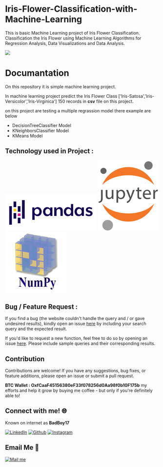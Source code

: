 # Iris-Flower-Classification-with-Machine-Learning
This is basic Machine Learning project of Iris Flower Classification.
Classification the Iris Flower using Machine Learning Algorithms for Regression Analysis, Data Visualizations and Data Analysis.

[![](https://camo.githubusercontent.com/2fb0723ef80f8d87a51218680e209c66f213edf8/68747470733a2f2f666f7274686562616467652e636f6d2f696d616765732f6261646765732f6d6164652d776974682d707974686f6e2e737667)](https://python.org)

# Documantation
On this repository it is  simple machine learning project.

In machine learning project predict the Iris Flower Class ['Iris-Satosa','Iris-Versicolor','Iris-Virginica'] 150 records in **csv** file on this project.


on this project are testing a multiple regrassion model there example are below
 - DecisionTreeClassifier Model
 - KNeighborsClassifier Model
 - KMeans Model


## Technology used in Project :
<img target="_blank" src="https://github.com/yogeshnile/technology/blob/master/pandas.png" width="300">   <img target="_blank" src="https://github.com/yogeshnile/technology/blob/master/Jupyter.png" width="200">    <img target="_blank" src="https://github.com/yogeshnile/technology/blob/master/numpy.png" width="200">   

## Bug / Feature Request :
If you find a bug (the website couldn't handle the query and / or gave undesired results), kindly open an issue [here](https://github.com/BadBoy0170/Iris-Flower-Classification-With-Machine-Learning/issues) by including your search query and the expected result.

If you'd like to request a new function, feel free to do so by opening an issue [here](https://github.com/BadBoy0170/Iris-Flower-Classification-With-Machine-Learning/issues). Please include sample queries and their corresponding results.

## Contribution

Contributions are welcome! If you have any suggestions, bug fixes, or feature additions, please open an issue or submit a pull request.

**BTC Wallet : OxfCaaF45156380eF33f078256d0Aa98f0b10F175b** my efforts and help it grow by buying me coffee - but only if you're definitely able to!

## Connect with me! 🌐
Known on internet as **BadBoy17**

[<img target="_blank" src="https://img.icons8.com/bubbles/100/000000/linkedin.png" title="LinkedIn">](www.linkedin.com/in/kunal-ranjan-166b30249)      [<img target="_blank" src="https://img.icons8.com/bubbles/100/000000/github.png" title="Github">](https://github.com/BadBoy0170)     [<img target="_blank" src="https://img.icons8.com/bubbles/100/000000/instagram-new.png" title="Instagram">](https://instagram.com/badboy__17_/) 

## Email Me :e-mail:
[<img target="_blank" src="https://img.icons8.com/bubbles/100/000000/secured-letter.png" title="Mail me">](mailto:Rajveershikhawat07@gmail.com)


